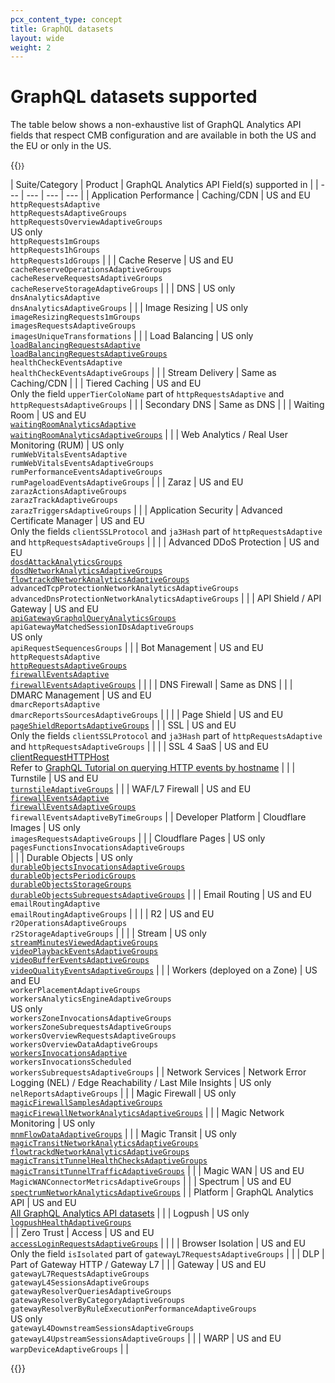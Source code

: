 ```yaml
---
pcx_content_type: concept
title: GraphQL datasets 
layout: wide
weight: 2
---
```


# GraphQL datasets supported

The table below shows a non-exhaustive list of GraphQL Analytics API fields that respect CMB configuration and are available in both the US and the EU or only in the US. 

{{<table-wrap style="font-size: 87%">}}

| Suite/Category | Product | GraphQL Analytics API Field(s) supported in |
| --- | --- | --- | --- |
| Application Performance | Caching/CDN | US and EU <br> `httpRequestsAdaptive` <br> `httpRequestsAdaptiveGroups` <br> `httpRequestsOverviewAdaptiveGroups` <br> US only <br> `httpRequests1mGroups` <br> `httpRequests1hGroups` <br> `httpRequests1dGroups` | 
| | Cache Reserve | US and EU <br> `cacheReserveOperationsAdaptiveGroups` <br> `cacheReserveRequestsAdaptiveGroups` <br> `cacheReserveStorageAdaptiveGroups` |
| | DNS | US only <br> `dnsAnalyticsAdaptive` <br> `dnsAnalyticsAdaptiveGroups` |
| | Image Resizing | US only <br> `imageResizingRequests1mGroups` <br> `imagesRequestsAdaptiveGroups` <br> `imagesUniqueTransformations` | 
| | Load Balancing | US only <br> [`loadBalancingRequestsAdaptive`](/load-balancing/reference/load-balancing-analytics/#graphql-analytics) <br> [`loadBalancingRequestsAdaptiveGroups`](/load-balancing/reference/load-balancing-analytics/#graphql-analytics) <br> `healthCheckEventsAdaptive` <br> `healthCheckEventsAdaptiveGroups` |
| | Stream Delivery | Same as Caching/CDN |
| | Tiered Caching | US and EU <br> Only the field `upperTierColoName` part of `httpRequestsAdaptive` and `httpRequestsAdaptiveGroups` |
| | Secondary DNS | Same as DNS |
| | Waiting Room | US and EU <br> [`waitingRoomAnalyticsAdaptive`](/waiting-room/waiting-room-analytics/#graphql-analytics) <br> [`waitingRoomAnalyticsAdaptiveGroups`](/waiting-room/waiting-room-analytics/#graphql-analytics) |
| | Web Analytics / Real User Monitoring (RUM) | US only <br> `rumWebVitalsEventsAdaptive` <br> `rumWebVitalsEventsAdaptiveGroups` <br> `rumPerformanceEventsAdaptiveGroups` <br> `rumPageloadEventsAdaptiveGroups` |
| | Zaraz | US and EU <br>`zarazActionsAdaptiveGroups` <br> `zarazTrackAdaptiveGroups` <br> `zarazTriggersAdaptiveGroups` |  |
| Application Security | Advanced Certificate Manager | US and EU <br> Only the fields `clientSSLProtocol` and `ja3Hash` part of `httpRequestsAdaptive` and `httpRequestsAdaptiveGroups` | |
| | Advanced DDoS Protection | US and EU <br> [`dosdAttackAnalyticsGroups`](/analytics/graphql-api/migration-guides/network-analytics-v2/node-reference/) <br> [`dosdNetworkAnalyticsAdaptiveGroups`](/analytics/graphql-api/migration-guides/network-analytics-v2/node-reference/) <br> [`flowtrackdNetworkAnalyticsAdaptiveGroups`](/analytics/graphql-api/migration-guides/network-analytics-v2/node-reference/) <br> `advancedTcpProtectionNetworkAnalyticsAdaptiveGroups` <br> `advancedDnsProtectionNetworkAnalyticsAdaptiveGroups` |
| | API Shield / API Gateway | US and EU <br> [`apiGatewayGraphqlQueryAnalyticsGroups`](/api-shield/security/graphql-protection/configure/#gather-graphql-statistics) <br> `apiGatewayMatchedSessionIDsAdaptiveGroups` <br> US only <br> `apiRequestSequencesGroups` |
| | Bot Management | US and EU <br>`httpRequestsAdaptive` <br> [`httpRequestsAdaptiveGroups`](/analytics/graphql-api/migration-guides/graphql-api-analytics/) <br> [`firewallEventsAdaptive`](/analytics/graphql-api/tutorials/querying-firewall-events/) <br> [`firewallEventsAdaptiveGroups`](https://blog.cloudflare.com/how-we-used-our-new-graphql-api-to-build-firewall-analytics/) | |
| | DNS Firewall | Same as DNS |
| | DMARC Management | US and EU <br> `dmarcReportsAdaptive` <br> `dmarcReportsSourcesAdaptiveGroups` | |
| | Page Shield | US and EU <br> [`pageShieldReportsAdaptiveGroups`](/page-shield/policies/violations/#get-policy-violations-via-graphql-api) |
| | SSL | US and EU <br> Only the fields `clientSSLProtocol` and `ja3Hash` part of `httpRequestsAdaptive` and `httpRequestsAdaptiveGroups` |  |
| | SSL 4 SaaS | US and EU <br> [clientRequestHTTPHost](/cloudflare-for-platforms/cloudflare-for-saas/hostname-analytics/#explore-customer-usage) <br> Refer to [GraphQL Tutorial on querying HTTP events by hostname](/analytics/graphql-api/tutorials/end-customer-analytics/) |
| | Turnstile | US and EU <br> [`turnstileAdaptiveGroups`](/turnstile/turnstile-analytics/#graphql) |
| | WAF/L7 Firewall | US and EU <br> [`firewallEventsAdaptive`](/analytics/graphql-api/tutorials/querying-firewall-events/) <br> [`firewallEventsAdaptiveGroups`](https://blog.cloudflare.com/how-we-used-our-new-graphql-api-to-build-firewall-analytics/) <br> `firewallEventsAdaptiveByTimeGroups` |
| Developer Platform | Cloudflare Images | US only <br> `imagesRequestsAdaptiveGroups` |
| | Cloudflare Pages | US only <br> `pagesFunctionsInvocationsAdaptiveGroups` <br> | 
| | Durable Objects | US only <br> [`durableObjectsInvocationsAdaptiveGroups`](/durable-objects/observability/graphql-analytics/) <br> [`durableObjectsPeriodicGroups`](/durable-objects/observability/graphql-analytics/) <br> [`durableObjectsStorageGroups`](/durable-objects/observability/graphql-analytics/) <br> [`durableObjectsSubrequestsAdaptiveGroups`](/durable-objects/observability/graphql-analytics/) |
| | Email Routing | US and EU <br> `emailRoutingAdaptive` <br> `emailRoutingAdaptiveGroups` | | 
| | R2 | US and EU <br> `r2OperationsAdaptiveGroups` <br> `r2StorageAdaptiveGroups` | | 
| | Stream | US only <br> [`streamMinutesViewedAdaptiveGroups`](/stream/getting-analytics/fetching-bulk-analytics/) <br> [`videoPlaybackEventsAdaptiveGroups`](/stream/getting-analytics/fetching-bulk-analytics/) <br> [`videoBufferEventsAdaptiveGroups`](/stream/getting-analytics/fetching-bulk-analytics/) <br> [`videoQualityEventsAdaptiveGroups`](/stream/getting-analytics/fetching-bulk-analytics/) |
| | Workers (deployed on a Zone) | US and EU <br> `workerPlacementAdaptiveGroups` <br> `workersAnalyticsEngineAdaptiveGroups` <br> US only <br> `workersZoneInvocationsAdaptiveGroups` <br> `workersZoneSubrequestsAdaptiveGroups` <br> `workersOverviewRequestsAdaptiveGroups` <br> `workersOverviewDataAdaptiveGroups` <br> [`workersInvocationsAdaptive`](/analytics/graphql-api/tutorials/querying-workers-metrics/) <br> `workersInvocationsScheduled` <br> `workersSubrequestsAdaptiveGroups` |
| Network Services | Network Error Logging (NEL) / Edge Reachability / Last Mile Insights | US only <br> `nelReportsAdaptiveGroups` |
| | Magic Firewall |  US only <br> [`magicFirewallSamplesAdaptiveGroups`](/magic-firewall/tutorials/graphql-analytics/) <br> [`magicFirewallNetworkAnalyticsAdaptiveGroups`](/magic-firewall/tutorials/graphql-analytics/#example-queries-for-magic-firewall) | 
| | Magic Network Monitoring | US only <br> [`mnmFlowDataAdaptiveGroups`](/magic-network-monitoring/tutorials/graphql-analytics/) |
| | Magic Transit | US only <br> [`magicTransitNetworkAnalyticsAdaptiveGroups`](/analytics/graphql-api/migration-guides/network-analytics-v2/node-reference/) <br> [`flowtrackdNetworkAnalyticsAdaptiveGroups`](/analytics/graphql-api/migration-guides/network-analytics-v2/node-reference/) <br> [`magicTransitTunnelHealthChecksAdaptiveGroups`](/analytics/graphql-api/tutorials/querying-magic-transit-tunnel-healthcheck-results/) <br> [`magicTransitTunnelTrafficAdaptiveGroups`](/magic-transit/analytics/query-bandwidth/) |
| | Magic WAN | US and EU <br> `MagicWANConnectorMetricsAdaptiveGroups` |
| | Spectrum | US and EU <br> [`spectrumNetworkAnalyticsAdaptiveGroups`](/analytics/graphql-api/migration-guides/network-analytics-v2/node-reference/) |
| Platform | GraphQL Analytics API | US and EU <br> [All GraphQL Analytics API datasets](/analytics/graphql-api/features/discovery/introspection/) | 
| | Logpush | US only <br> [`logpushHealthAdaptiveGroups`](/logs/get-started/alerts-and-analytics/#enable-logpush-health-analytics) <br> |
| Zero Trust | Access | US and EU <br> [`accessLoginRequestsAdaptiveGroups`](/analytics/graphql-api/tutorials/querying-access-login-events/) | |
| | Browser Isolation | US and EU <br> Only the field `isIsolated` part of `gatewayL7RequestsAdaptiveGroups`  |
| | DLP | Part of Gateway HTTP / Gateway L7 |
| | Gateway | US and EU <br> `gatewayL7RequestsAdaptiveGroups` <br> `gatewayL4SessionsAdaptiveGroups` <br> `gatewayResolverQueriesAdaptiveGroups` <br> `gatewayResolverByCategoryAdaptiveGroups` <br> `gatewayResolverByRuleExecutionPerformanceAdaptiveGroups` <br> US only <br> `gatewayL4DownstreamSessionsAdaptiveGroups` <br> `gatewayL4UpstreamSessionsAdaptiveGroups` |
| | WARP | US and EU <br> `warpDeviceAdaptiveGroups` | |

{{</table-wrap>}}

